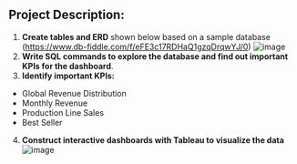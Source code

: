 ## Project Description:
1. **Create tables and ERD** shown below based on a sample database (https://www.db-fiddle.com/f/eFE3c17RDHaQ1gzqDrqwYJ/0)
![image](https://user-images.githubusercontent.com/59845928/186084778-cd71bf22-fb89-4278-8101-4ce4c7a5ef31.png)
2. **Write SQL commands to explore the database and find out important KPIs for the dashboard**.<br>
3. **Identify important KPIs:** 
  - Global Revenue Distribution
  - Monthly Revenue
  - Production Line Sales
  - Best Seller 
4. **Construct interactive dashboards with Tableau to visualize the data**<br>
![image](https://user-images.githubusercontent.com/59845928/186085340-cc66538a-b724-404b-9be9-a1eb7542ccdd.png)
